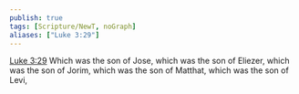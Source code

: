 ```yaml
---
publish: true
tags: [Scripture/NewT, noGraph]
aliases: ["Luke 3:29"]
---
```

[Luke 3:29](https://churchofjesuschrist.org/study/scriptures/nt/luke/3?lang=eng&id=p29#p29) Which was the son of Jose, which was the son of Eliezer, which was the son of Jorim, which was the son of Matthat, which was the son of Levi,
